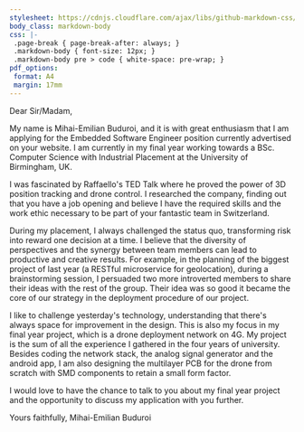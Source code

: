 ```yaml
---
stylesheet: https://cdnjs.cloudflare.com/ajax/libs/github-markdown-css/2.10.0/github-markdown.min.css
body_class: markdown-body
css: |-
 .page-break { page-break-after: always; }
 .markdown-body { font-size: 12px; }
 .markdown-body pre > code { white-space: pre-wrap; }
pdf_options:
 format: A4
 margin: 17mm
---
```


Dear Sir/Madam,

My name is Mihai-Emilian Buduroi, and it is with great enthusiasm that I am applying for the Embedded Software Engineer position currently advertised on your website. I am currently in my final year working towards a BSc. Computer Science with Industrial Placement at the University of Birmingham, UK.

I was fascinated by Raffaello's TED Talk where he proved the power of 3D position tracking and drone control. I researched the company, finding out that you have a job opening and believe I have the required skills and the work ethic necessary to be part of your fantastic team in Switzerland.

During my placement, I always challenged the status quo, transforming risk into reward one decision at a time. I believe that the diversity of perspectives and the synergy between team members can lead to productive and creative results. For example, in the planning of the biggest project of last year (a RESTful microservice for geolocation), during a brainstorming session, I persuaded two more introverted members to share their ideas with the rest of the group. Their idea was so good it became the core of our strategy in the deployment procedure of our project.

I like to challenge yesterday's technology, understanding that there's always space for improvement in the design. This is also my focus in my final year project, which is a drone deployment network on 4G. My project is the sum of all the experience I gathered in the four years of university. Besides coding the network stack, the analog signal generator and the android app, I am also designing the multilayer PCB for the drone from scratch with SMD components to retain a small form factor.

I would love to have the chance to talk to you about my final year project and the opportunity to discuss my application with you further.

Yours faithfully, 
Mihai-Emilian Buduroi